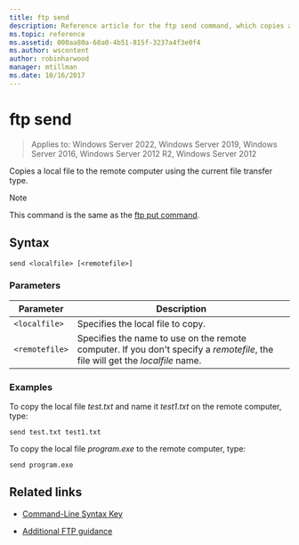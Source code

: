 ```yaml
---
title: ftp send
description: Reference article for the ftp send command, which copies a local file to the remote computer using the current file transfer type.
ms.topic: reference
ms.assetid: 000aa80a-60a0-4b51-815f-3237a4f3e0f4
ms.author: wscontent
author: robinharwood
manager: mtillman
ms.date: 10/16/2017
---
```


# ftp send

>Applies to: Windows Server 2022, Windows Server 2019, Windows Server 2016, Windows Server 2012 R2, Windows Server 2012

Copies a local file to the remote computer using the current file transfer type.

> [!NOTE]
> This command is the same as the [ftp put command](ftp-put.md).

## Syntax

```
send <localfile> [<remotefile>]
```

### Parameters

| Parameter | Description |
| --------- | ----------- |
| `<localfile>` | Specifies the local file to copy. |
| `<remotefile>` | Specifies the name to use on the remote computer. If you don't specify a *remotefile*, the file will get the *localfile* name. |

### Examples

To copy the local file *test.txt* and name it *test1.txt* on the remote computer, type:

```
send test.txt test1.txt
```

To copy the local file *program.exe* to the remote computer, type:

```
send program.exe
```

## Related links

- [Command-Line Syntax Key](command-line-syntax-key.md)

- [Additional FTP guidance](/previous-versions/orphan-topics/ws.10/cc756013(v=ws.10))
